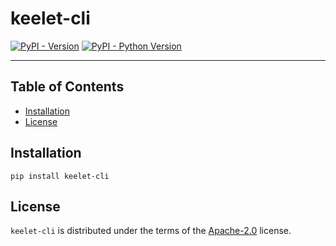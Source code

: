# keelet-cli

[![PyPI - Version](https://img.shields.io/pypi/v/keelet-cli.svg)](https://pypi.org/project/keelet-cli)
[![PyPI - Python Version](https://img.shields.io/pypi/pyversions/keelet-cli.svg)](https://pypi.org/project/keelet-cli)

---

## Table of Contents

- [Installation](#installation)
- [License](#license)

## Installation

```console
pip install keelet-cli
```

## License

`keelet-cli` is distributed under the terms of the [Apache-2.0](https://spdx.org/licenses/Apache-2.0.html) license.
